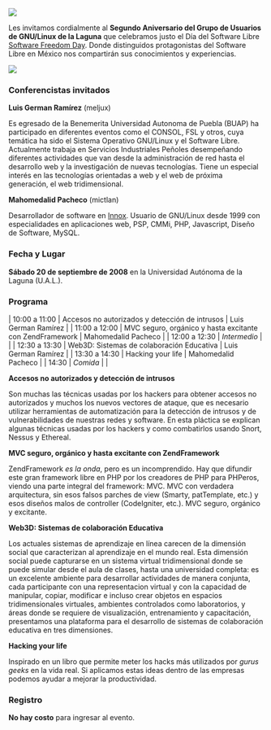 
<a href="http://softwarefreedomday.org/"><img class="img-responsive" src="gulag-segundo-aniversario/SFD_2008_Spanish.png"></a>

Les invitamos cordialmente al **Segundo Aniversario del Grupo de Usuarios de GNU/Linux de la Laguna** que celebramos justo el Día del Software Libre [Software Freedom Day](http://softwarefreedomday.org/). Donde distinguidos protagonistas del Software Libre en México nos compartirán sus conocimientos y experiencias.

<a href="gulag-segundo-aniversario/poster-2do-aniversario.jpg"><img class="img-responsive" src="gulag-segundo-aniversario/poster-2do-aniversario-small.jpg"></a>

### Conferencistas invitados

**Luis German Ramírez** (meljux)

Es egresado de la Benemerita Universidad Autonoma de Puebla (BUAP) ha participado en diferentes eventos como el CONSOL, FSL y otros, cuya temática ha sido el Sistema Operativo GNU/Linux y el Software Libre. Actualmente trabaja en Servicios Industriales Peñoles desempeñando diferentes actividades que van desde la administración de red hasta el desarrollo web y la investigación de nuevas tecnologías. Tiene un especial interés en las tecnologías orientadas a web y el web de próxima generación, el web tridimensional.

**Mahomedalid Pacheco** (mictlan)

Desarrollador de software en [Innox](http://www.innox.com.mx/). Usuario de GNU/Linux desde 1999 con especialidades en aplicaciones web, PSP, CMMi, PHP, Javascript, Diseño de Software, MySQL.

### Fecha y Lugar

**Sábado 20 de septiembre de 2008** en la Universidad Autónoma de la Laguna (U.A.L.).

### Programa

| 10:00 a 11:00  | Accesos no autorizados y detección de intrusos           | Luis German Ramírez |
| 11:00 a 12:00  | MVC seguro, orgánico y hasta excitante con ZendFramework | Mahomedalid Pacheco |
| 12:00 a 12:30  | _Intermedio_                                             |                     |
| 12:30 a 13:30  | Web3D: Sistemas de colaboración Educativa                | Luis German Ramírez |
| 13:30 a 14:30  | Hacking your life                                        | Mahomedalid Pacheco |
| 14:30          | _Comida_                                                 |                     |

**Accesos no autorizados y detección de intrusos**

Son muchas las técnicas usadas por los hackers para obtener accesos no autorizados y muchos los nuevos vectores de ataque, que es necesario utilizar herramientas de automatización para la detección de intrusos y de vulnerabilidades de nuestras redes y software. En esta pláctica se explican algunas técnicas usadas por los hackers y como combatirlos usando Snort, Nessus y Ethereal.

**MVC seguro, orgánico y hasta excitante con ZendFramework**

ZendFramework _es la onda_, pero es un incomprendido. Hay que difundir este gran framework libre en PHP por los creadores de PHP para PHPeros, viendo una parte integral del framework: MVC. MVC con verdadera arquitectura, sin esos falsos parches de view (Smarty, patTemplate, etc.) y esos diseños malos de controller (CodeIgniter, etc.). MVC seguro, orgánico y excitante.

**Web3D: Sistemas de colaboración Educativa**

Los actuales sistemas de aprendizaje en línea carecen de la dimensión social que caracterizan al aprendizaje en el mundo real. Esta dimensión social puede capturarse en un sistema virtual tridimensional donde se puede simular desde el aula de clases, hasta una universidad completa: es un excelente ambiente para desarrollar actividades de manera conjunta, cada participante con una representacion virtual y con la capacidad de manipular, copiar, modificar e incluso crear objetos en espacios tridimensionales virtuales, ambientes controlados como laboratorios, y áreas donde se requiere de visualización, entrenamiento y capacitación, presentamos una plataforma para el desarrollo de sistemas de colaboración educativa en tres dimensiones.

**Hacking your life**

Inspirado en un libro que permite meter los hacks más utilizados por _gurus geeks_ en la vida real. Si aplicamos estas ideas dentro de las empresas podemos ayudar a mejorar la productividad.

### Registro

**No hay costo** para ingresar al evento.
